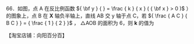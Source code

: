 66．如图，点 A 在反比例函数 ${ \bf y } { } = \frac { k } { x } ( { \bf x } > 0 )$ ）的图象上，点 B 在 $\mathbf { X }$ 轴负半轴上，直线 AB 交 y 轴于点 C，若 ${ \frac { A C } { B C } } = { \frac { 1 } { 2 } }$ ， $\triangle \mathrm { A O B }$ 的面积为 6，则 $\mathbf { k }$ 的值为

【淘宝店铺：向阳百分百】

